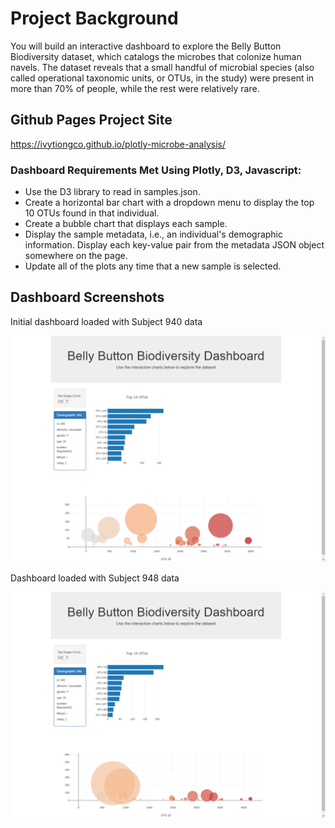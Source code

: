 # Project Background

You will build an interactive dashboard to explore the Belly Button Biodiversity dataset, which catalogs the microbes that colonize human navels. The dataset reveals that a small handful of microbial species (also called operational taxonomic units, or OTUs, in the study) were present in more than 70% of people, while the rest were relatively rare.

## Github Pages Project Site

https://ivytiongco.github.io/plotly-microbe-analysis/

### Dashboard Requirements Met Using Plotly, D3, Javascript:

* Use the D3 library to read in samples.json.
* Create a horizontal bar chart with a dropdown menu to display the top 10 OTUs found in that individual.
* Create a bubble chart that displays each sample.
* Display the sample metadata, i.e., an individual's demographic information. Display each key-value pair from the metadata JSON object somewhere on the page.
* Update all of the plots any time that a new sample is selected.

## Dashboard Screenshots

Initial dashboard loaded with Subject 940 data

![](screenshots/screenshot_of_dashboard.png)

Dashboard loaded with Subject 948 data

![](screenshots/screenshot948.png)

